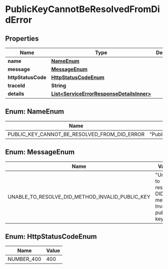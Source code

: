 # PublicKeyCannotBeResolvedFromDidError

## Properties

| Name               | Type                                                                                    | Description | Notes      |
| ------------------ | --------------------------------------------------------------------------------------- | ----------- | ---------- |
| **name**           | [**NameEnum**](#NameEnum)                                                               |             |            |
| **message**        | [**MessageEnum**](#MessageEnum)                                                         |             |            |
| **httpStatusCode** | [**HttpStatusCodeEnum**](#HttpStatusCodeEnum)                                           |             |            |
| **traceId**        | **String**                                                                              |             |            |
| **details**        | [**List&lt;ServiceErrorResponseDetailsInner&gt;**](ServiceErrorResponseDetailsInner.md) |             | [optional] |

## Enum: NameEnum

| Name                                         | Value                                             |
| -------------------------------------------- | ------------------------------------------------- |
| PUBLIC_KEY_CANNOT_BE_RESOLVED_FROM_DID_ERROR | &quot;PublicKeyCannotBeResolvedFromDidError&quot; |

## Enum: MessageEnum

| Name                                            | Value                                                        |
| ----------------------------------------------- | ------------------------------------------------------------ |
| UNABLE_TO_RESOLVE_DID_METHOD_INVALID_PUBLIC_KEY | &quot;Unable to resolve DID method. Invalid public key&quot; |

## Enum: HttpStatusCodeEnum

| Name       | Value |
| ---------- | ----- |
| NUMBER_400 | 400   |
